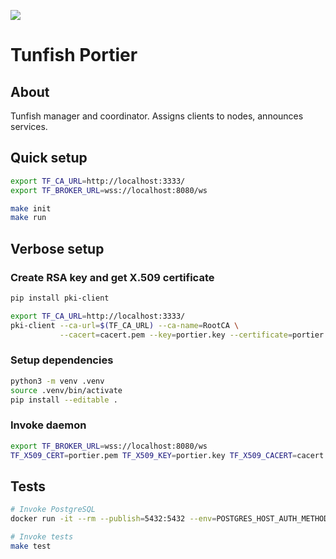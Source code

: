 ![](https://github.com/tunfish/tunfish-portier/workflows/Tests/badge.svg)

# Tunfish Portier

## About

Tunfish manager and coordinator. Assigns clients to nodes, announces services.

## Quick setup

```sh
export TF_CA_URL=http://localhost:3333/
export TF_BROKER_URL=wss://localhost:8080/ws

make init
make run
```


## Verbose setup

### Create RSA key and get X.509 certificate
```sh
pip install pki-client

export TF_CA_URL=http://localhost:3333/
pki-client --ca-url=$(TF_CA_URL) --ca-name=RootCA \
           --cacert=cacert.pem --key=portier.key --certificate=portier.pem --profile=client --common-name-prefix=portier
```

### Setup dependencies
```sh
python3 -m venv .venv
source .venv/bin/activate
pip install --editable .
```

### Invoke daemon
```sh
export TF_BROKER_URL=wss://localhost:8080/ws
TF_X509_CERT=portier.pem TF_X509_KEY=portier.key TF_X509_CACERT=cacert.pem AUTOBAHN_DEMO_ROUTER=${TF_BROKER_URL} tf-portier
```


## Tests
```sh
# Invoke PostgreSQL
docker run -it --rm --publish=5432:5432 --env=POSTGRES_HOST_AUTH_METHOD=trust postgres:13.2

# Invoke tests
make test
```
